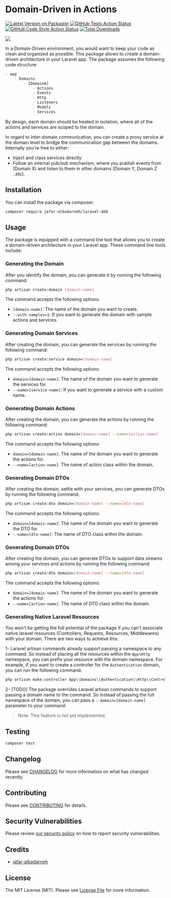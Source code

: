 # Domain-Driven in Actions

[![Latest Version on Packagist](https://img.shields.io/packagist/v/jafar-albadarneh/laravel-ddd.svg?style=flat-square)](https://packagist.org/packages/jafar-albadarneh/laravel-ddd)
[![GitHub Tests Action Status](https://img.shields.io/github/workflow/status/jafar-albadarneh/laravel-ddd/run-tests?label=tests)](https://github.com/jafar-albadarneh/laravel-ddd/actions?query=workflow%3Arun-tests+branch%3Amain)
[![GitHub Code Style Action Status](https://img.shields.io/github/workflow/status/jafar-albadarneh/laravel-ddd/Fix%20PHP%20code%20style%20issues?label=code%20style)](https://github.com/jafar-albadarneh/laravel-ddd/actions?query=workflow%3A"Fix+PHP+code+style+issues"+branch%3Amain)
[![Total Downloads](https://img.shields.io/packagist/dt/jafar-albadarneh/laravel-ddd.svg?style=flat-square)](https://packagist.org/packages/jafar-albadarneh/laravel-ddd)

[<img src="https://banners.beyondco.de/Laravel%20DDD.png?theme=dark&packageManager=composer+require&packageName=jafar-albadarneh%2Flaravel-ddd&pattern=brickWall&style=style_1&description=Domain-Driven-Design+in+Actions+for+Laravel+Monolith&md=1&showWatermark=0&fontSize=125px&images=https%3A%2F%2Flaravel.com%2Fimg%2Flogomark.min.svg"/>](https://packagist.org/packages/jafar-albadarneh/laravel-ddd)


In a Domain-Driven environment, you would want to keep your code as clean and organized as possible.
This package allows to create a domain-driven architecture in your Laravel app.
The package assumes the following code structure:

```php
- app
    - Domains
        - [DomainA]
            - Actions
            - Events
            - Http
            - Listeners
            - Models
            - Services
```
By design, each domain should be treated in isolation, where all of the actions and services are scoped to the domain.

In regard to inter-domain communication, you can create a proxy service at the domain level to bridge the communication gap between the domains.
Internally you're free to either:
- Inject and class services directly
- Follow an internal pub/sub mechanism, where you publish events from (Domain X) and listen to them in other domains [Domain Y, Domain Z ..etc).

## Installation

You can install the package via composer:

```bash
composer require jafar-albadarneh/laravel-ddd
```

[//]: # (You can publish the config file with:)

[//]: # ()
[//]: # (```bash)

[//]: # (php artisan vendor:publish --tag="laravel-ddd-config")

[//]: # (```)

[//]: # ()
[//]: # (This is the contents of the published config file:)

[//]: # ()
[//]: # (```php)

[//]: # (return [];)

[//]: # (```)

## Usage

The package is equipped with a command line tool that allows you to create a domain-driven architecture in your Laravel app.
These command line tools include:

### Generating the Domain
After you identify the domain, you can generate it by running the following command:

```bash
php artisan create:domain [domain-name]
```
The command accepts the following options:

- `[domain-name]`: The name of the domain you want to create.
- `--with-samples=1`: If you want to generate the domain with sample actions and services.


### Generating Domain Services
After creating the domain, you can generate the services by running the following command:

```bash
php artisan create:service domain=[domain-name]
```

The command accepts the following options:

- `domain=[domain-name]`: The name of the domain you want to generate the services for.
- `--name=[service-name]`: If you want to generate a service with a custom name.

### Generating Domain Actions
After creating the domain, you can generate the actions by running the following command:

```bash
php artisan create:action domain=[domain-name] --name=[action-name]
```

The command accepts the following options:

- `domain=[domain-name]`: The name of the domain you want to generate the actions for.
- `--name=[action-name]`: The name of action class within the domain.

### Generating Domain DTOs
After creating the domain, settle with your services, you can generate DTOs by running the following command:

```bash
php artisan create:dto domain=[domain-name] --name=[dto-name]
```

The command accepts the following options:

- `domain=[domain-name]`: The name of the domain you want to generate the DTO for.
- `--name=[dto-name]`: The name of DTO class within the domain.


### Generating Domain DTOs
After creating the domain, you can generate DTOs to support data streams among your services and actions by running the following command:

```bash
php artisan create:dto domain=[domain-name] --name=[dto-name]
```

The command accepts the following options:

- `domain=[domain-name]`: The name of the domain you want to generate the actions for.
- `--name=[action-name]`: The name of DTO class within the domain.

### Generating Native Laravel Resources
You won't be getting the full potential of the package if you can't associate native laravel resources (Controllers, Requests, Resources, Middlewares) with your domain.
There are two ways to achieve this:

1- Laravel artisan commands already support passing a namespace to any command. So instead of placing all the resources within the `App\Http` namespace, you can prefix your resource with the domain namespace.
For example, if you want to create a controller for the `Authentication` domain, you can run the following command:

```bash
php artisan make:controller App\\Domains\\Authentication\\Http\\Controllers\\LoginController
```

2- [TODO] The package overrides Laravel artisan commands to support passing a domain name to the command. So instead of passing the full namespace of the domain, you can pass a `--domain=[domain-name]` parameter to your command.
> Note: This feature is not yet implemented.


## Testing

```bash
composer test
```

## Changelog

Please see [CHANGELOG](CHANGELOG.md) for more information on what has changed recently.

## Contributing

Please see [CONTRIBUTING](CONTRIBUTING.md) for details.

## Security Vulnerabilities

Please review [our security policy](../../security/policy) on how to report security vulnerabilities.

## Credits

- [jafar-albadarneh](https://github.com/jafar-albadarneh)

## License

The MIT License (MIT). Please see [License File](LICENSE.md) for more information.
